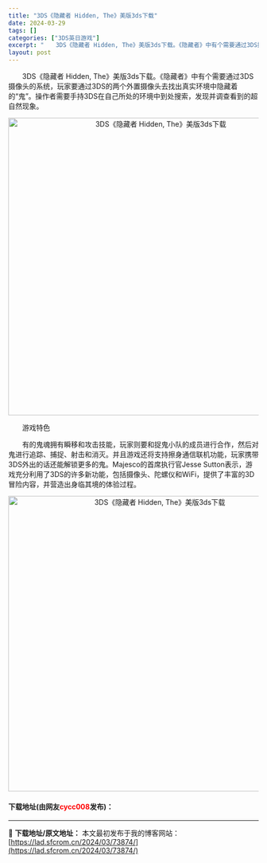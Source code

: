 ```yaml
---
title: "3DS《隐藏者 Hidden, The》美版3ds下载"
date: 2024-03-29
tags: []
categories: ["3DS英日游戏"]
excerpt: "　　3DS《隐藏者 Hidden, The》美版3ds下载。《隐藏者》中有个需要通过3DS摄像头的系统，玩家要通过3DS的两个外置摄像头去找出真实环境中隐藏着的&ldquo;鬼&rdquo;。操作者需要手持3DS在自己所处的环境中到处搜索，发现并调查看到的超自然现象。 　　游戏特色 　　有的鬼魂拥有&hellip;"
layout: post
---
```


 <p>　　3DS《隐藏者 Hidden, The》美版3ds下载。《隐藏者》中有个需要通过3DS摄像头的系统，玩家要通过3DS的两个外置摄像头去找出真实环境中隐藏着的&ldquo;鬼&rdquo;。操作者需要手持3DS在自己所处的环境中到处搜索，发现并调查看到的超自然现象。</p> <p align="center"><img align="" border="0" src="https://lad.sfcrom.cn/wp-content/uploads/2024/03/20240329_660623cc52172.png" width="598" alt="3DS《隐藏者 Hidden, The》美版3ds下载" /></p> <p>　　游戏特色</p> <p>　　有的鬼魂拥有瞬移和攻击技能，玩家则要和捉鬼小队的成员进行合作，然后对鬼进行追踪、捕捉、射击和消灭。并且游戏还将支持擦身通信联机功能，玩家携带3DS外出的话还能解锁更多的鬼。Majesco的首席执行官Jesse Sutton表示，游戏充分利用了3DS的许多新功能，包括摄像头、陀螺仪和WiFi，提供了丰富的3D冒险内容，并营造出身临其境的体验过程。</p> <p align="center"><img align="" border="0" src="https://lad.sfcrom.cn/wp-content/uploads/2024/03/20240329_660623cda92b4.png" width="594" alt="3DS《隐藏者 Hidden, The》美版3ds下载" /></p> <p><h4>下载地址(由网友<font color="red">cycc008</font>发布)：</h4></p> 

---
📖 **下载地址/原文地址：** 本文最初发布于我的博客网站：[https://lad.sfcrom.cn/2024/03/73874/](https://lad.sfcrom.cn/2024/03/73874/)
